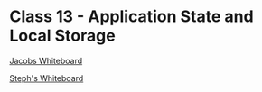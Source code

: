 # Class 13 - Application State and Local Storage

[Jacobs Whiteboard](https://projects.invisionapp.com/freehand/document/HZkcpUQYn)

[Steph's Whiteboard](https://stephaniehill609572.invisionapp.com/freehand/local-storage-c6bOI0aKA?dsid_h=71913bdac3c103328d51dddb4902de17b45896e8c124d4d0fc1452242673f715&uid_h=c79ee388cc9b5f1e02f03671b8157801ad48723d1a394a6dafcdedc15d01429d)